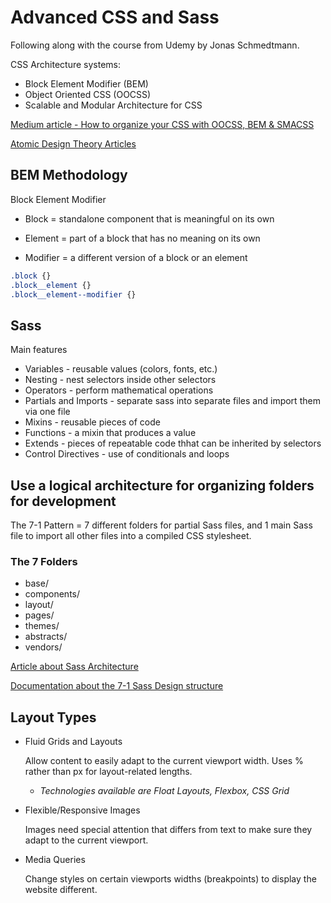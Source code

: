 # Advanced CSS and Sass

Following along with the course from Udemy by Jonas Schmedtmann.

CSS Architecture systems:

* Block Element Modifier (BEM)
* Object Oriented CSS (OOCSS)
* Scalable and Modular Architecture for CSS

[Medium article - How to organize your CSS with OOCSS, BEM & SMACSS](https://medium.com/@Intelygenz/how-to-organize-your-css-with-oocss-bem-smacss-a2317fa083a7)

[Atomic Design Theory Articles](https://www.creativebloq.com/web-design/10-reasons-you-should-be-using-atomic-design-61620771)

## BEM Methodology

Block Element Modifier

* Block = standalone component that is meaningful on its own

* Element = part of a block that has no meaning on its own

* Modifier = a different version of a block or an element

```css
.block {}
.block__element {}
.block__element--modifier {}
```

## Sass

Main features

* Variables - reusable values (colors, fonts, etc.)
* Nesting - nest selectors inside other selectors
* Operators - perform mathematical operations
* Partials and Imports - separate sass into separate files and import them via one file
* Mixins - reusable pieces of code
* Functions - a mixin that produces a value
* Extends - pieces of repeatable code thhat can be inherited by selectors
* Control Directives - use of conditionals and loops

## Use a logical architecture for organizing folders for development

The 7-1 Pattern = 7 different folders for partial Sass files, and 1 main Sass file to import all other files into a compiled CSS stylesheet.

### The 7 Folders

* base/
* components/
* layout/
* pages/
* themes/
* abstracts/
* vendors/

[Article about Sass Architecture](https://scotch.io/tutorials/aesthetic-sass-1-architecture-and-style-organization)

[Documentation about the 7-1 Sass Design structure](https://sass-guidelin.es/#architecture)

## Layout Types

* Fluid Grids and Layouts

  Allow content to easily adapt to the current viewport width. Uses % rather than px for layout-related lengths.

  * *Technologies available are Float Layouts, Flexbox, CSS Grid*

* Flexible/Responsive Images

  Images need special attention that differs from text to make sure they adapt to the current viewport.

* Media Queries

  Change styles on certain viewports widths (breakpoints) to display the website different.